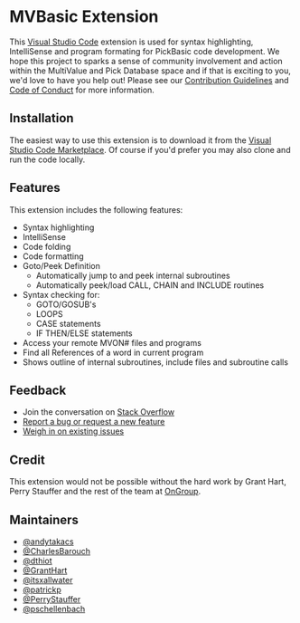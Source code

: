 # MVBasic Extension

This [Visual Studio Code][vs_code] extension is used for syntax highlighting, IntelliSense and program formating for PickBasic code development. We hope this project to sparks a sense of community involvement and action within the MultiValue and Pick Database space and if that is exciting to you, we'd love to have you help out! Please see our [Contribution Guidelines][contribution_guidelines] and [Code of Conduct][code_of_conduct] for more information.

## Installation

The easiest way to use this extension is to download it from the [Visual Studio Code Marketplace][vs_code_market]. Of course if you'd prefer you may also clone and run the code locally.

## Features

This extension includes the following features:

* Syntax highlighting
* IntelliSense
* Code folding
* Code formatting
* Goto/Peek Definition
  * Automatically jump to and peek internal subroutines
  * Automatically peek/load CALL, CHAIN and INCLUDE routines
* Syntax checking for:
  * GOTO/GOSUB's
  * LOOPS
  * CASE statements
  * IF THEN/ELSE statements
* Access your remote MVON# files and programs
* Find all References of a word in current program
* Shows outline of internal subroutines, include files and subroutine calls

## Feedback

* Join the conversation on [Stack Overflow](https://stackoverflow.com/tags/mvextensions)
* [Report a bug or request a new feature](https://github.com/mvextensions/.github/blob/master/CONTRIBUTING.md)
* [Weigh in on existing issues](https://github.com/mvextensions/mvbasic/issues)

## Credit

This extension would not be possible without the hard work by Grant Hart, Perry Stauffer and the rest of the team at [OnGroup][on_group].

## Maintainers

* [@andytakacs][maint_andy_takacs]
* [@CharlesBarouch][maint_charles_barouch]
* [@dthiot][maint_dick_thiot]
* [@GrantHart][maint_grant_hart]
* [@itsxallwater][maint_mike_wright]
* [@patrickp][maint_patrick_payne]
* [@PerryStauffer][maint_perry_stauffer]
* [@pschellenbach][maint_pete_schellenbach]

[code_of_conduct]: https://github.com/mvextensions/.github/blob/master/CODE_OF_CONDUCT.md
[contribution_guidelines]: https://github.com/mvextensions/.github/blob/master/CONTRIBUTING.md
[maint_andy_takacs]: https://github.com/orgs/mvextensions/people/andytakacs
[maint_charles_barouch]: https://github.com/orgs/mvextensions/people/CharlesBarouch
[maint_dick_thiot]: https://github.com/orgs/mvextensions/people/dthiot
[maint_grant_hart]: http://www.ongroup.com
[maint_mike_wright]: https://github.com/orgs/mvextensions/people/itsxallwater
[maint_patrick_payne]: https://github.com/orgs/mvextensions/people/patrickp
[maint_perry_stauffer]: http://www.ongroup.com
[maint_pete_schellenbach]: https://github.com/orgs/mvextensions/people/pschellenbach
[on_group]: http://www.ongroup.com
[vs_code]: https://code.visualstudio.com/
[vs_code_market]: https://marketplace.visualstudio.com/vscode
